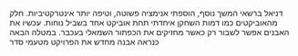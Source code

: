 דניאל ברשאי
המשך נוסף, הוספתי אנימציה פשוטה, וטיפה יותר אינטרקטיביות. חלק מהאוביקטים כמו דמות השחקן איחדתי תחת אוביקט אחד בשביל נוחות.
עכשיו את האבנים אפשר לשבור רק כאשר מחזיקים את הכפתור השמאלי בעכבר.
במטלה הבאה כנראה אבנה מחדש את הפרויקט מטעמי סדר
